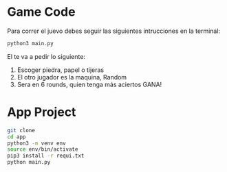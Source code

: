 
# Game Code

Para correr el juevo debes seguir las siguientes intrucciones en la terminal:


```python
python3 main.py
```


El te va a pedir lo siguiente:

1) Escoger piedra, papel o tijeras
2) El otro jugador es la maquina, Random
3) Sera en 6 rounds, quien tenga más aciertos GANA!

# App Project

````sh
git clone
cd app
python3 -m venv env
source env/bin/activate
pip3 install -r requi.txt
python main.py
